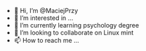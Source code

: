 - 👋 Hi, I’m @MaciejPrzy
- 👀 I’m interested in ...
- 🌱 I’m currently learning psychology degree 
- 💞️ I’m looking to collaborate on Linux mint
- 📫 How to reach me ...

<!---
MaciejPrzy/MaciejPrzy is a ✨ special ✨ repository because its `README.md` (this file) appears on your GitHub profile.
You can click the Preview link to take a look at your changes.
--->
